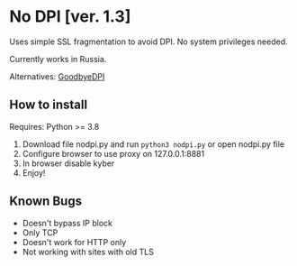 # No DPI [ver. 1.3]
Uses simple SSL fragmentation to avoid DPI.
No system privileges needed.

Currently works in Russia.

Alternatives: [GoodbyeDPI](https://github.com/ValdikSS/GoodbyeDPI)

## How to install

Requires: Python >= 3.8

1) Download file nodpi.py and run `python3 nodpi.py` or open nodpi.py file
2) Configure browser to use proxy on 127.0.0.1:8881
3) In browser disable kyber
4) Enjoy!

## Known Bugs

- Doesn't bypass IP block
- Only TCP
- Doesn't work for HTTP only
- Not working with sites with old TLS
